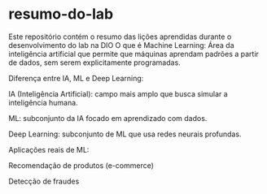 # resumo-do-lab
Este repositório contém o resumo das lições aprendidas durante o desenvolvimento do lab na DIO
O que é Machine Learning:
Área da inteligência artificial que permite que máquinas aprendam padrões a partir de dados, sem serem explicitamente programadas.

Diferença entre IA, ML e Deep Learning:

IA (Inteligência Artificial): campo mais amplo que busca simular a inteligência humana.

ML: subconjunto da IA focado em aprendizado com dados.

Deep Learning: subconjunto de ML que usa redes neurais profundas.

Aplicações reais de ML:

Recomendação de produtos (e-commerce)

Detecção de fraudes
